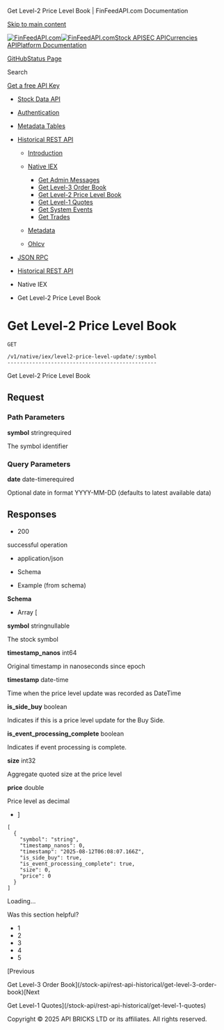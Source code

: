 Get Level-2 Price Level Book | FinFeedAPI.com Documentation




[Skip to main content](#__docusaurus_skipToContent_fallback)

[![FinFeedAPI.com](https://cdn.sanity.io/images/xpx4czto/production/875913d8710b3054c19fad19673dc5592614265e-773x184.svg)![FinFeedAPI.com](https://cdn.sanity.io/images/xpx4czto/production/875913d8710b3054c19fad19673dc5592614265e-773x184.svg)](https://www.finfeedapi.com)[Stock API](/stock-api/)[SEC API](/sec-api/)[Currencies API](/currencies-api/)[Platform Documentation](/general/authentication)

[GitHub](https://github.com/api-bricks/api-bricks-sdk)[Status Page](https://status.finfeedapi.com)

Search

[Get a free API Key](https://console.finfeedapi.com/?link=/apikeys/create)

* [Stock Data API](/stock-api/)
* [Authentication](/stock-api/authentication)
* [Metadata Tables](/stock-api/metadata-tables/introduction)
* [Historical REST API](/stock-api/rest-api-historical/finfeedapi-stock-rest-api)

  + [Introduction](/stock-api/rest-api-historical/finfeedapi-stock-rest-api)
  + [Native IEX](/stock-api/rest-api-historical/get-admin-messages)

    - [Get Admin Messages](/stock-api/rest-api-historical/get-admin-messages)
    - [Get Level-3 Order Book](/stock-api/rest-api-historical/get-level-3-order-book)
    - [Get Level-2 Price Level Book](/stock-api/rest-api-historical/get-level-2-price-level-book)
    - [Get Level-1 Quotes](/stock-api/rest-api-historical/get-level-1-quotes)
    - [Get System Events](/stock-api/rest-api-historical/get-system-events)
    - [Get Trades](/stock-api/rest-api-historical/get-trades)
  + [Metadata](/stock-api/rest-api-historical/list-of-exchanges)
  + [Ohlcv](/stock-api/rest-api-historical/list-all-periods)
* [JSON RPC](/stock-api/jsonrpc-api)

* [Historical REST API](/stock-api/rest-api-historical/finfeedapi-stock-rest-api)
* Native IEX
* Get Level-2 Price Level Book

Get Level-2 Price Level Book
============================

```
GET

/v1/native/iex/level2-price-level-update/:symbol
------------------------------------------------
```

Get Level-2 Price Level Book

Request[​](/stock-api/rest-api-historical/get-level-2-price-level-book#request "Direct link to Request")
--------------------------------------------------------------------------------------------------------

### Path Parameters

**symbol** stringrequired

The symbol identifier



### Query Parameters

**date** date-timerequired

Optional date in format YYYY-MM-DD (defaults to latest available data)

Responses[​](/stock-api/rest-api-historical/get-level-2-price-level-book#responses "Direct link to Responses")
--------------------------------------------------------------------------------------------------------------

* 200

successful operation

* application/json

* Schema
* Example (from schema)

**Schema**

* Array [

**symbol** stringnullable

The stock symbol

**timestamp\_nanos** int64

Original timestamp in nanoseconds since epoch

**timestamp** date-time

Time when the price level update was recorded as DateTime

**is\_side\_buy** boolean

Indicates if this is a price level update for the Buy Side.

**is\_event\_processing\_complete** boolean

Indicates if event processing is complete.

**size** int32

Aggregate quoted size at the price level

**price** double

Price level as decimal

* ]

```
[  
  {  
    "symbol": "string",  
    "timestamp_nanos": 0,  
    "timestamp": "2025-08-12T06:08:07.166Z",  
    "is_side_buy": true,  
    "is_event_processing_complete": true,  
    "size": 0,  
    "price": 0  
  }  
]
```

Loading...

Was this section helpful?

* 1
* 2
* 3
* 4
* 5

[Previous

Get Level-3 Order Book](/stock-api/rest-api-historical/get-level-3-order-book)[Next

Get Level-1 Quotes](/stock-api/rest-api-historical/get-level-1-quotes)

Copyright © 2025 API BRICKS LTD or its affiliates. All rights reserved.